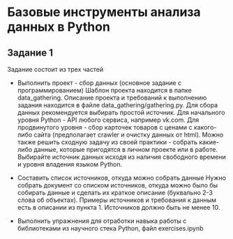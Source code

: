 ﻿# Базовые инструменты анализа данных в Python
## Задание 1
Задание состоит из трех частей

- Выполнить проект - сбор данных (основное задание с программированием)
Шаблон проекта находится в папке data_gathering. Описание проекта и требований к
выполнению задания находится в файле data_gathering/gathering.py. Для сбора
данных рекомендуется выбирать простой источник. Для начального уровня Python -
API любого сервиса, например vk.com. Для продвинутого уровня - сбор карточек
товаров с ценами с какого-либо сайта (предполагает crawler и очистку данных от html).
Можно также решить сходную задачу из своей практики - собрать какие-либо данные,
которые пригодятся в личном проекте или в работе. Выбирайте источник данных
исходя из наличия свободного времени и уровня владения языком Python.

- Составить список источников, откуда можно собрать данные
Нужно собрать документ со списком источников, откуда можно было бы собирать
данные и сделать их краткое описание (буквально 2-3 слова об объектах). Примеры
источников и требования к данным есть в описании из пункта 1. Источников должно
быть не менее 10.

- Выполнить упражнения для отработки навыка работы с библиотеками из
научного стека Python, файл exercises.ipynb